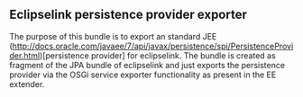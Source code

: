 ## Eclipselink persistence provider exporter
The purpose of this bundle is to export an standard JEE (http://docs.oracle.com/javaee/7/api/javax/persistence/spi/PersistenceProvider.html)[persistence provider] for eclipselink. The bundle is created as fragment of the JPA bundle of eclipselink and just exports the persistence provider via the OSGi service exporter functionality as present in the EE extender.